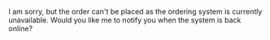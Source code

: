 I am sorry, but the order can't be placed as the ordering system is currently unavailable. Would you like me to notify you when the system is back online?